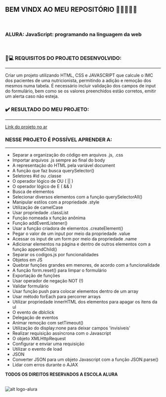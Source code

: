 ## BEM VINDX AO MEU REPOSITÓRIO 👩‍💻👩‍💻✨

<br>

### __ALURA: JavaScript: programando na linguagem da web__
<br>


### 📃💻 REQUISITOS DO PROJETO DESENVOLVIDO: 
---

Criar um projeto utilizando HTML, CSS e JAVASCRIPT que calcule o IMC dos pacientes de uma nutricionista, permitindo a adição e remoção dos mesmos numa tabela. É necessário incluir validação dos campos de input do formulário, bem como se os valores preenchidos estão corretos, emitir um alerta caso não esteja. 


### ✔️ RESULTADO DO MEU PROJETO:  
---
[Link do projeto no ar](https://soareslil.github.io/js_web_alura/) 


### NESSE PROJETO É POSSÍVEL APRENDER A:
---

* Separar a organização do código em arquivos .js, .css
* Importar arquivos .js sempre ao final do body
* A representação do HTML pela variável document
* A função que faz busca querySelector()
* Seletores #id ou .classe
* O operador lógico de OU ( || )
* O operador lógico de E ( && )
* Busca de elementos
* Selecionar diversos elementos com a função querySelectorAll()
* Manipular estilos com a propriedade .style
* Utilização de camelCase
* Usar propriedade .classList
* Função nomeada x função anônima
* Função addEventListener()
* Usar a função criadora de elementos .createElement()
* Pegar o valor de um input por meio da propriedade .value
* Acessar os input de um form por meio da propriedade .name
* Adicionar elementos na página e dentro de outros elementos com a função appendChild()
* Separar os codigos.js por funcionalidades
* Objetos em JS
* Quebrar funções grandes em menores, de acordo com a funcionalidade
* A função form.reset() para limpar o formulário
* Exportação de funções
* Usar operador de negação NOT (!)
* Validar formulário
* Usar função push para colocar elementos dentro de um array
* Usar método forEach para percorrer arrays
* Utilizar propriedade innerHTML dos elementos para apagar os itens da ul
* O evento de dblclick
* Delegação de eventos
* Animar remoção com setTimeout()
* Utilização do display:none para deixar campos 'invisíveis'
* Realizar requisição assíncrona com o Javascript
* O objeto XMLHttpRequest
* Configurar e enviar uma requisição
* Utilizar o evento de load
* JSON
* Converter JSON para um objeto Javascript com a função JSON.parse()
* Lidar com erros durante o AJAX


__TODOS OS DIREITOS RESERVADOS A ESCOLA ALURA__
<br> <br>

![alt logo-alura](https://user-images.githubusercontent.com/78764415/164942657-ed230b69-a019-4784-901b-c12cc009996d.png)
